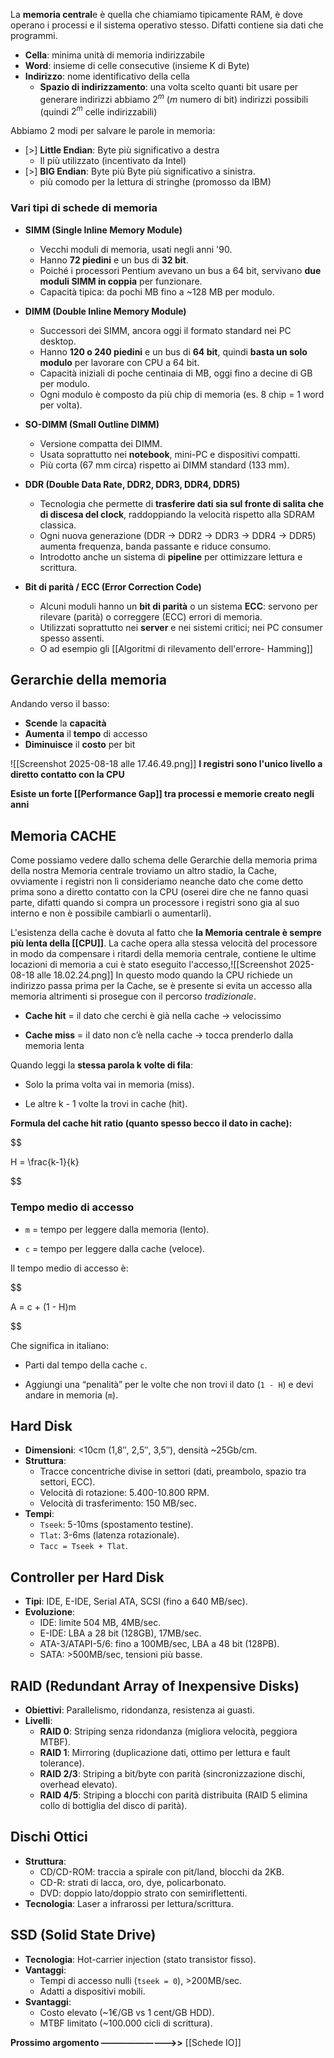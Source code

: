 La **memoria central**e è quella che chiamiamo tipicamente RAM, è dove operano i processi e il sistema operativo stesso.
Difatti contiene sia dati che programmi.

- **Cella**: minima unità di memoria indirizzabile
- **Word**: insieme di celle consecutive (insieme K di Byte)
- **Indirizzo**: nome identificativo della cella
	- **Spazio di indirizzamento**: una volta scelto quanti bit usare per generare indirizzi abbiamo $2^m$  (*m* numero di bit) indirizzi possibili (quindi $2^m$ celle indirizzabili)

Abbiamo 2 modi per salvare le parole in memoria:
- [>] **Little Endian**: Byte più significativo a destra
	- Il più utilizzato (incentivato da Intel)
- [>] **BIG Endian**: Byte più Byte più significativo a sinistra.
	- più comodo per la lettura di stringhe (promosso da IBM) 

### Vari tipi di schede di memoria
- **SIMM (Single Inline Memory Module)**
  - Vecchi moduli di memoria, usati negli anni '90.  
  - Hanno **72 piedini** e un bus di **32 bit**.  
  - Poiché i processori Pentium avevano un bus a 64 bit, servivano **due moduli SIMM in coppia** per funzionare.  
  - Capacità tipica: da pochi MB fino a ~128 MB per modulo.

- **DIMM (Double Inline Memory Module)**
  - Successori dei SIMM, ancora oggi il formato standard nei PC desktop.  
  - Hanno **120 o 240 piedini** e un bus di **64 bit**, quindi **basta un solo modulo** per lavorare con CPU a 64 bit.  
  - Capacità iniziali di poche centinaia di MB, oggi fino a decine di GB per modulo.  
  - Ogni modulo è composto da più chip di memoria (es. 8 chip = 1 word per volta).

- **SO-DIMM (Small Outline DIMM)**
  - Versione compatta dei DIMM.  
  - Usata soprattutto nei **notebook**, mini-PC e dispositivi compatti.  
  - Più corta (67 mm circa) rispetto ai DIMM standard (133 mm).  

- **DDR (Double Data Rate, DDR2, DDR3, DDR4, DDR5)**
  - Tecnologia che permette di **trasferire dati sia sul fronte di salita che di discesa del clock**, raddoppiando la velocità rispetto alla SDRAM classica.  
  - Ogni nuova generazione (DDR → DDR2 → DDR3 → DDR4 → DDR5) aumenta frequenza, banda passante e riduce consumo.  
  - Introdotto anche un sistema di **pipeline** per ottimizzare lettura e scrittura.  

- **Bit di parità / ECC (Error Correction Code)**
  - Alcuni moduli hanno un **bit di parità** o un sistema **ECC**: servono per rilevare (parità) o correggere (ECC) errori di memoria.  
  - Utilizzati soprattutto nei **server** e nei sistemi critici; nei PC consumer spesso assenti.   
  - O ad esempio gli [[Algoritmi di rilevamento dell'errore- Hamming]]

## Gerarchie della memoria

Andando verso il basso:
- **Scende** la **capacità**
- **Aumenta** il **tempo** di accesso
- **Diminuisce** il **costo** per bit


![[Screenshot 2025-08-18 alle 17.46.49.png]]
**I registri sono l'unico livello a diretto contatto con la CPU**


**Esiste un forte [[Performance Gap]] tra processi e memorie creato negli anni**


## Memoria CACHE

Come possiamo vedere dallo schema delle Gerarchie della memoria prima della nostra Memoria centrale troviamo un altro stadio, la Cache, ovviamente i registri non li consideriamo neanche dato che come detto prima sono a diretto contatto con la CPU (oserei dire che ne fanno quasi parte, difatti quando si compra un processore i registri sono gia al suo interno e non è possibile cambiarli o aumentarli).

L'esistenza della cache è dovuta al fatto che **la Memoria centrale è sempre più lenta della [[CPU]]**.
La cache opera alla stessa velocità del processore in modo da compensare i ritardi della memoria centrale, contiene le ultime locazioni di memoria a cui è stato eseguito l'accesso,![[Screenshot 2025-08-18 alle 18.02.24.png]]
In questo modo quando la CPU richiede un indirizzo passa prima per la Cache, se è presente si evita un accesso alla memoria altrimenti si prosegue con il percorso *tradizionale*.

- **Cache hit** = il dato che cerchi è già nella cache → velocissimo 

- **Cache miss** = il dato non c’è nella cache → tocca prenderlo dalla memoria lenta 


Quando leggi la **stessa parola k volte di fila**:  

- Solo la prima volta vai in memoria (miss).  

- Le altre k - 1 volte la trovi in cache (hit).  

  

**Formula del cache hit ratio (quanto spesso becco il dato in cache):**  

$$

H = \frac{k-1}{k}

$$

### Tempo medio di accesso

- `m` = tempo per leggere dalla memoria (lento).  

- `c` = tempo per leggere dalla cache (veloce).  

  

Il tempo medio di accesso è:  

$$

A = c + (1 - H)m

$$

Che significa in italiano:  

- Parti dal tempo della cache `c`.  

- Aggiungi una “penalità” per le volte che non trovi il dato (`1 - H`) e devi andare in memoria (`m`).  


  
## Hard Disk
- **Dimensioni**: <10cm (1,8″, 2,5″, 3,5″), densità ~25Gb/cm.
- **Struttura**: 
  - Tracce concentriche divise in settori (dati, preambolo, spazio tra settori, ECC).
  - Velocità di rotazione: 5.400-10.800 RPM.
  - Velocità di trasferimento: 150 MB/sec.
- **Tempi**:
  - `Tseek`: 5-10ms (spostamento testine).
  - `Tlat`: 3-6ms (latenza rotazionale).
  - `Tacc = Tseek + Tlat`.

## Controller per Hard Disk
- **Tipi**: IDE, E-IDE, Serial ATA, SCSI (fino a 640 MB/sec).
- **Evoluzione**:
  - IDE: limite 504 MB, 4MB/sec.
  - E-IDE: LBA a 28 bit (128GB), 17MB/sec.
  - ATA-3/ATAPI-5/6: fino a 100MB/sec, LBA a 48 bit (128PB).
  - SATA: >500MB/sec, tensioni più basse.

## RAID (Redundant Array of Inexpensive Disks)
- **Obiettivi**: Parallelismo, ridondanza, resistenza ai guasti.
- **Livelli**:
  - **RAID 0**: Striping senza ridondanza (migliora velocità, peggiora MTBF).
  - **RAID 1**: Mirroring (duplicazione dati, ottimo per lettura e fault tolerance).
  - **RAID 2/3**: Striping a bit/byte con parità (sincronizzazione dischi, overhead elevato).
  - **RAID 4/5**: Striping a blocchi con parità distribuita (RAID 5 elimina collo di bottiglia del disco di parità).

## Dischi Ottici
- **Struttura**:
  - CD/CD-ROM: traccia a spirale con pit/land, blocchi da 2KB.
  - CD-R: strati di lacca, oro, dye, policarbonato.
  - DVD: doppio lato/doppio strato con semiriflettenti.
- **Tecnologia**: Laser a infrarossi per lettura/scrittura.

## SSD (Solid State Drive)
- **Tecnologia**: Hot-carrier injection (stato transistor fisso).
- **Vantaggi**: 
  - Tempi di accesso nulli (`tseek = 0`), >200MB/sec.
  - Adatti a dispositivi mobili.
- **Svantaggi**: 
  - Costo elevato (~1€/GB vs 1 cent/GB HDD).
  - MTBF limitato (~100.000 cicli di scrittura).

**Prossimo argomento —————————>>** [[Schede IO]]
